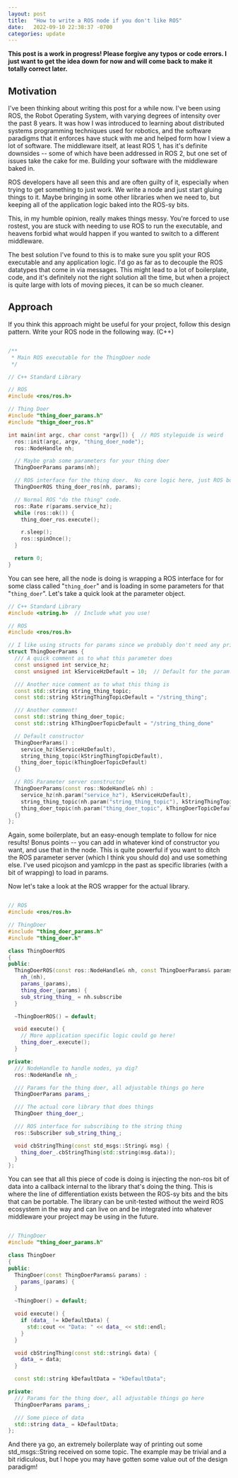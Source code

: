 ```yaml
---
layout: post
title:  "How to write a ROS node if you don't like ROS"
date:   2022-09-10 22:38:37 -0700
categories: update
---
```


**This post is a work in progress!  Please forgive any typos or code errors.  I just want to get the idea down for now and will come back to make it totally correct later.**

## Motivation
I've been thinking about writing this post for a while now.  I've been using ROS, the Robot Operating System, with varying degrees of intensity over the past 8 years.  It was how I was introduced to learning about distributed systems programming techniques used for robotics, and the software paradigms that it enforces have stuck with me and helped form how I view a lot of software.  The middleware itself, at least ROS 1, has it's definite downsides -- some of which have been addressed in ROS 2, but one set of issues take the cake for me.  Building your software with the middleware baked in.

ROS developers have all seen this and are often guilty of it, especially when trying to get something to just work.  We write a node and just start gluing things to it.  Maybe bringing in some other libraries when we need to, but keeping all of the application logic baked into the ROS-sy bits.

This, in my humble opinion, really makes things messy.  You're forced to use rostest, you are stuck with needing to use ROS to run the executable, and heavens forbid what would happen if you wanted to switch to a different middleware.

The best solution I've found to this is to make sure you split your ROS executable and any application logic.  I'd go as far as to decouple the ROS datatypes that come in via messages.  This might lead to a lot of boilerplate, code, and it's definitely not the right solution all the time, but when a project is quite large with lots of moving pieces, it can be so much cleaner.

## Approach

If you think this approach might be useful for your project, follow this design pattern.  Write your ROS node in the following way. (C++)


```cpp

/**
 * Main ROS executable for the ThingDoer node
 */

// C++ Standard Library

// ROS
#include <ros/ros.h>

// Thing Doer
#include "thing_doer_params.h"
#include "thign_doer_ros.h"

int main(int argc, char const *argv[]) {  // ROS styleguide is weird
  ros::init(argc, argv, "thing_doer_node");
  ros::NodeHandle nh;

  // Maybe grab some parameters for your thing doer
  ThingDoerParams params(nh);

  // ROS interface for the thing doer.  No core logic here, just ROS boilerplate that can be changed if needed.
  ThingDoerROS thing_doer_ros(nh, params);

  // Normal ROS "do the thing" code.
  ros::Rate r(params.service_hz);
  while (ros::ok()) {
    thing_doer_ros.execute();

    r.sleep();
    ros::spinOnce();
  }

  return 0;
}

```

You can see here, all the node is doing is wrapping a ROS interface for for some class called "`thing_doer`" and is loading in some parameters for that "`thing_doer`".  Let's take a quick look at the parameter object.

```cpp
// C++ Standard Library
#include <string.h>  // Include what you use!

// ROS
#include <ros/ros.h>

// I like using structs for params since we probably don't need any private members.
struct ThingDoerParams {
  /// A quick comment as to what this parameter does
  const unsigned int service_hz;
  const unsigned int kServiceHzDefault = 10;  // Default for the param!

  /// Another nice comment as to what this thing is
  const std::string string_thing_topic;
  const std::string kStringThingTopicDefault = "/string_thing";

  /// Another comment!
  const std::string thing_doer_topic;
  const std::string kThingDoerTopicDefault = "/string_thing_done"

  // Default constructor
  ThingDoerParams() :
    service_hz(kServiceHzDefault),
    string_thing_topic(kStringThingTopicDefault),
    thing_doer_topic(kThingDoerTopicDefault) 
  {}

  // ROS Parameter server constructor
  ThingDoerParams(const ros::NodeHandle& nh) :
    service_hz(nh.param("service_hz"), kServiceHzDefault),
    string_thing_topic(nh.param("string_thing_topic"), kStringThingTopicDefault),
    thing_doer_topic(nh.param("thing_doer_topic", kThingDoerTopicDefault)) 
  {}
};
```

Again, some boilerplate, but an easy-enough template to follow for nice results!  Bonus points -- you can add in whatever kind of constructor you want, and use that in the node.  This is quite powerful if you want to ditch the ROS parameter server (which I think you should do) and use something else.  I've used picojson and yamlcpp in the past as specific libraries (with a bit of wrapping) to load in params.

Now let's take a look at the ROS wrapper for the actual library.

```cpp

// ROS
#include <ros/ros.h>

// ThingDoer
#include "thing_doer_params.h"
#include "thing_doer.h"

class ThingDoerROS
{
public:
  ThingDoerROS(const ros::NodeHandle& nh, const ThingDoerParams& params) :
    nh_(nh),
    params_(params),
    thing_doer_(params) {
    sub_string_thing_ = nh.subscribe
  }

  ~ThingDoerROS() = default;

  void execute() {
    // More application specific logic could go here!
    thing_doer_.execute();
  }

private:
  /// NodeHandle to handle nodes, ya dig?
  ros::NodeHandle nh_;

  /// Params for the thing doer, all adjustable things go here
  ThingDoerParams params_;

  /// The actual core library that does things
  ThingDoer thing_doer_;

  /// ROS interface for subscribing to the string thing
  ros::Subscriber sub_string_thing_;

  void cbStringThing(const std_msgs::String& msg) {
    thing_doer_.cbStringThing(std::string(msg.data));
  }
};


```

You can see that all this piece of code is doing is injecting the non-ros bit of data into a callback internal to the library that's doing the thing.  This is where the line of differentiation exists between the ROS-sy bits and the bits that can be portable.  The library can be unit-tested without the weird ROS ecosystem in the way and can live on and be integrated into whatever middleware your project may be using in the future.

```cpp

// ThingDoer
#include "thing_doer_params.h"

class ThingDoer
{
public:
  ThingDoer(const ThingDoerParams& params) :
    params_(params) {
  }

  ~ThingDoer() = default;

  void execute() {
    if (data_ != kDefaultData) {
      std::cout << "Data: " << data_ << std::endl;
    }
  }

  void cbStringThing(const std::string& data) {
    data_ = data;
  }

  const std::string kDefaultData = "kDefaultData";

private:
  /// Params for the thing doer, all adjustable things go here
  ThingDoerParams params_;

  /// Some piece of data
  std::string data_ = kDefaultData;
};


```

And there ya go, an extremely boilerplate way of printing out some std_msgs::String received on some topic.  The example may be trivial and a bit ridiculous, but I hope you may have gotten some value out of the design paradigm!

